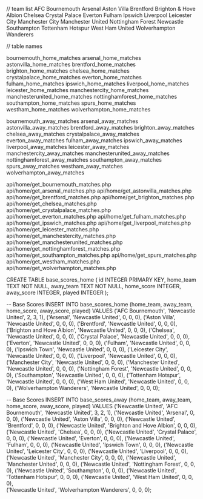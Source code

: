 // team list
AFC Bournemouth
Arsenal
Aston Villa
Brentford
Brighton & Hove Albion
Chelsea
Crystal Palace
Everton
Fulham
Ipswich
Liverpool
Leicester City
Manchester City
Manchester United
Nottingham Forest
Newcastle 
Southampton
Tottenham Hotspur
West Ham United
Wolverhampton Wanderers

// table names

bournemouth_home_matches
arsenal_home_matches
astonvilla_home_matches
brentford_home_matches
brighton_home_matches
chelsea_home_matches
crystalpalace_home_matches
everton_home_matches
fulham_home_matches
ipswich_home_matches
liverpool_home_matches
leicester_home_matches
manchestercity_home_matches
manchesterunited_home_matches
nottinghamforest_home_matches
southampton_home_matches
spurs_home_matches
westham_home_matches
wolverhampton_home_matches

bournemouth_away_matches
arsenal_away_matches
astonvilla_away_matches
brentford_away_matches
brighton_away_matches
chelsea_away_matches
crystalpalace_away_matches
everton_away_matches
fulham_away_matches
ipswich_away_matches
liverpool_away_matches
leicester_away_matches
manchestercity_away_matches
manchesterunited_away_matches
nottinghamforest_away_matches
southampton_away_matches
spurs_away_matches
westham_away_matches
wolverhampton_away_matches

api/home/get_bournemouth_matches.php
api/home/get_arsenal_matches.php
api/home/get_astonvilla_matches.php
api/home/get_brentford_matches.php
api/home/get_brighton_matches.php
api/home/get_chelsea_matches.php
api/home/get_crystalpalace_matches.php
api/home/get_everton_matches.php
api/home/get_fulham_matches.php
api/home/get_ipswich_matches.php
api/home/get_liverpool_matches.php
api/home/get_leicester_matches.php
api/home/get_manchestercity_matches.php
api/home/get_manchesterunited_matches.php
api/home/get_nottinghamforest_matches.php
api/home/get_southampton_matches.php
api/home/get_spurs_matches.php
api/home/get_westham_matches.php
api/home/get_wolverhampton_matches.php




CREATE TABLE base_scores_home (
    id INTEGER PRIMARY KEY,
    home_team TEXT NOT NULL,
    away_team TEXT NOT NULL,
    home_score INTEGER,
    away_score INTEGER,
    played INTEGER
);

-- Base Scores
INSERT INTO base_scores_home (home_team, away_team, home_score, away_score, played) VALUES
    ('AFC Bournemouth', 'Newcastle United', 2, 3, 1),
    ('Arsenal', 'Newcastle United', 0, 0, 0),
    ('Aston Villa', 'Newcastle United', 0, 0, 0),
    ('Brentford', 'Newcastle United', 0, 0, 0),
    ('Brighton and Hove Albion', 'Newcastle United', 0, 0, 0),
    ('Chelsea', 'Newcastle United', 0, 0, 0),
    ('Crystal Palace', 'Newcastle United', 0, 0, 0),
    ('Everton', 'Newcastle United', 0, 0, 0),
    ('Fulham', 'Newcastle United', 0, 0, 0),
    ('Ipswich Town', 'Newcastle United', 0, 0, 0),
    ('Leicester City', 'Newcastle United', 0, 0, 0),
    ('Liverpool', 'Newcastle United', 0, 0, 0),
    ('Manchester City', 'Newcastle United', 0, 0, 0),
    ('Manchester United', 'Newcastle United', 0, 0, 0),
    ('Nottingham Forest', 'Newcastle United', 0, 0, 0),
    ('Southampton', 'Newcastle United', 0, 0, 0),
    ('Tottenham Hotspur', 'Newcastle United', 0, 0, 0),
    ('West Ham United', 'Newcastle United', 0, 0, 0),
    ('Wolverhampton Wanderers', 'Newcastle United', 0, 0, 0);
    
-- Base Scores
INSERT INTO base_scores_away (home_team, away_team, home_score, away_score, played) VALUES
    ('Newcastle United', 'AFC Bournemouth', 'Newcastle United', 3, 2, 1),
    ('Newcastle United', 'Arsenal', 0, 0, 0),
    ('Newcastle United', 'Aston Villa', 0, 0, 0),
    ('Newcastle United', 'Brentford', 0, 0, 0),
    ('Newcastle United', 'Brighton and Hove Albion', 0, 0, 0),
    ('Newcastle United', 'Chelsea', 0, 0, 0),
    ('Newcastle United', 'Crystal Palace', 0, 0, 0),
    ('Newcastle United', 'Everton', 0, 0, 0),
    ('Newcastle United', 'Fulham', 0, 0, 0),
    ('Newcastle United', 'Ipswich Town', 0, 0, 0),
    ('Newcastle United', 'Leicester City', 0, 0, 0),
    ('Newcastle United', 'Liverpool', 0, 0, 0),
    ('Newcastle United', 'Manchester City', 0, 0, 0),
    ('Newcastle United', 'Manchester United', 0, 0, 0),
    ('Newcastle United', 'Nottingham Forest', 0, 0, 0),
    ('Newcastle United', 'Southampton', 0, 0, 0),
    ('Newcastle United', 'Tottenham Hotspur', 0, 0, 0),
    ('Newcastle United', 'West Ham United', 0, 0, 0),    
    ('Newcastle United', 'Wolverhampton Wanderers', 0, 0, 0);